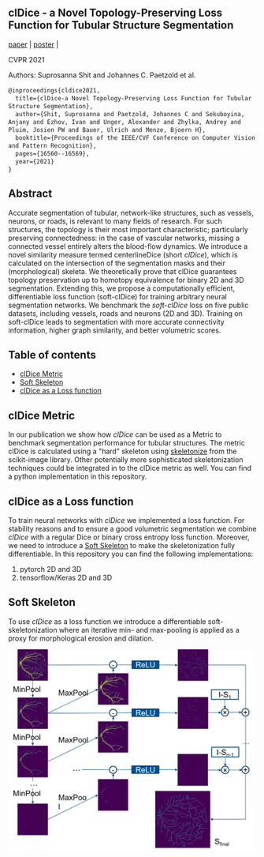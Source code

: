 ## clDice - a Novel Topology-Preserving Loss Function for Tubular Structure Segmentation 

[paper](https://arxiv.org/abs/2003.07311) | [poster](https://github.com/jocpae/clDice/blob/master/CVPR_2021_Poster.pdf) | 

CVPR 2021

Authors: Suprosanna Shit and Johannes C. Paetzold et al.

```
@inproceedings{cldice2021,
  title={clDice-a Novel Topology-Preserving Loss Function for Tubular Structure Segmentation},
  author={Shit, Suprosanna and Paetzold, Johannes C and Sekuboyina, Anjany and Ezhov, Ivan and Unger, Alexander and Zhylka, Andrey and Pluim, Josien PW and Bauer, Ulrich and Menze, Bjoern H},
  booktitle={Proceedings of the IEEE/CVF Conference on Computer Vision and Pattern Recognition},
  pages={16560--16569},
  year={2021}
}
```

## Abstract 
Accurate segmentation of tubular, network-like structures, such as vessels, neurons, or roads, is relevant to many fields of research. For such structures, the topology is their most important characteristic; particularly preserving connectedness: in the case of vascular networks, missing a connected vessel entirely alters the blood-flow dynamics. We introduce a novel similarity measure termed centerlineDice (short _clDice_), which is calculated on the intersection of the segmentation masks and their (morphological) skeleta. We theoretically prove that clDice guarantees topology preservation up to homotopy equivalence for binary 2D and 3D segmentation. Extending this, we propose a computationally efficient, differentiable loss function (soft-clDice) for training arbitrary neural segmentation networks. We benchmark the _soft-clDice_ loss on five public datasets, including vessels, roads and neurons (2D and 3D). Training on soft-clDice leads to segmentation with more accurate connectivity information, higher graph similarity, and better volumetric scores.


## Table of contents
<!---
* [Presentation](#presentation) -->
* [clDice Metric](#metric)
* [Soft Skeleton](#skeleton)
* [clDice as a Loss function](#loss)
<!---
* [Dependencies](#depend)-->


<!---
*## Presentation
Include video and slides here -->

## clDice Metric

In our publication we show how _clDice_ can be used as a Metric to benchmark segmentation performance for tubular structures. The metric clDice is calculated using a "hard" skeleton using [skeletonize](https://scikit-image.org/docs/dev/auto_examples/edges/plot_skeleton.html) from the scikit-image library. Other potentially more sophisticated skeletonization techniques could be integrated in to the clDice metric as well. You can find a python implementation in this repository.

## clDice as a Loss function

To train neural networks with _clDice_ we implemented a loss function. For stability reasons and to ensure a good volumetric segmentation we combine _clDice_ with a regular Dice or binary cross entropy loss function. Moreover, we need to introduce a [Soft Skeleton](#skeleton) to make the skeletonization fully differentiable. In this repository you can find the following implementations:

1. pytorch 2D and 3D 
2. tensorflow/Keras 2D and 3D 
<!---
3. R?
4. Matlab? --> 



## Soft Skeleton

To use _clDice_ as a loss function we introduce a differentiable soft-skeletonization where an iterative min- and max-pooling is applied as a proxy for morphological erosion and dilation.

<img src="https://github.com/jocpae/clDice/blob/master/skeletonization.png" alt="drawing" width="500"/>


